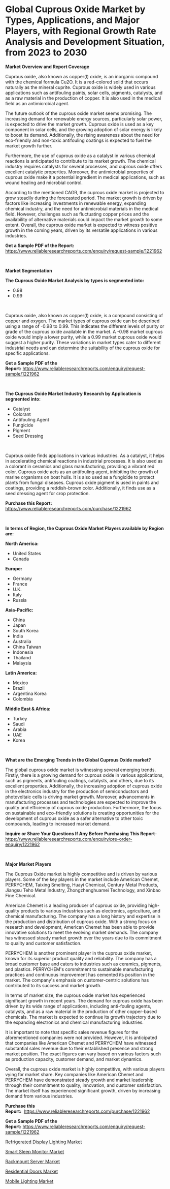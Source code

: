 <p><h1>Global Cuprous Oxide Market by Types, Applications, and Major Players, with Regional Growth Rate Analysis and Development Situation, from 2023 to 2030</h1></p><p><strong>Market Overview and Report Coverage</strong></p>
<p><p>Cuprous oxide, also known as copper(I) oxide, is an inorganic compound with the chemical formula Cu2O. It is a red-colored solid that occurs naturally as the mineral cuprite. Cuprous oxide is widely used in various applications such as antifouling paints, solar cells, pigments, catalysts, and as a raw material in the production of copper. It is also used in the medical field as an antimicrobial agent.</p><p>The future outlook of the cuprous oxide market seems promising. The increasing demand for renewable energy sources, particularly solar power, is expected to drive the market growth. Cuprous oxide is used as a key component in solar cells, and the growing adoption of solar energy is likely to boost its demand. Additionally, the rising awareness about the need for eco-friendly and non-toxic antifouling coatings is expected to fuel the market growth further.</p><p>Furthermore, the use of cuprous oxide as a catalyst in various chemical reactions is anticipated to contribute to its market growth. The chemical industry requires catalysts for several processes, and cuprous oxide offers excellent catalytic properties. Moreover, the antimicrobial properties of cuprous oxide make it a potential ingredient in medical applications, such as wound healing and microbial control.</p><p>According to the mentioned CAGR, the cuprous oxide market is projected to grow steadily during the forecasted period. The market growth is driven by factors like increasing investments in renewable energy, expanding chemical industry, and the need for antimicrobial materials in the medical field. However, challenges such as fluctuating copper prices and the availability of alternative materials could impact the market growth to some extent. Overall, the cuprous oxide market is expected to witness positive growth in the coming years, driven by its versatile applications in various industries.</p></p>
<p><strong>Get a Sample PDF of the Report:</strong> <a href="https://www.reliableresearchreports.com/enquiry/request-sample/1221962">https://www.reliableresearchreports.com/enquiry/request-sample/1221962</a></p>
<p>&nbsp;</p>
<p><strong>Market Segmentation</strong></p>
<p><strong>The Cuprous Oxide Market Analysis by types is segmented into:</strong></p>
<p><ul><li>0.98</li><li>0.99</li></ul></p>
<p>&nbsp;</p>
<p><p>Cuprous oxide, also known as copper(I) oxide, is a compound consisting of copper and oxygen. The market types of cuprous oxide can be described using a range of -0.98 to 0.99. This indicates the different levels of purity or grade of the cuprous oxide available in the market. A -0.98 market cuprous oxide would imply a lower purity, while a 0.99 market cuprous oxide would suggest a higher purity. These variations in market types cater to different industrial needs and can determine the suitability of the cuprous oxide for specific applications.</p></p>
<p><strong>Get a Sample PDF of the Report:</strong>&nbsp;<a href="https://www.reliableresearchreports.com/enquiry/request-sample/1221962">https://www.reliableresearchreports.com/enquiry/request-sample/1221962</a></p>
<p>&nbsp;</p>
<p><strong>The Cuprous Oxide Market Industry Research by Application is segmented into:</strong></p>
<p><ul><li>Catalyst</li><li>Colorant</li><li>Antifouling Agent</li><li>Fungicide</li><li>Pigment</li><li>Seed Dressing</li></ul></p>
<p>&nbsp;</p>
<p><p>Cuprous oxide finds applications in various industries. As a catalyst, it helps in accelerating chemical reactions in industrial processes. It is also used as a colorant in ceramics and glass manufacturing, providing a vibrant red color. Cuprous oxide acts as an antifouling agent, inhibiting the growth of marine organisms on boat hulls. It is also used as a fungicide to protect plants from fungal diseases. Cuprous oxide pigment is used in paints and coatings, providing a reddish-brown color. Additionally, it finds use as a seed dressing agent for crop protection.</p></p>
<p><strong>Purchase this Report:</strong>&nbsp; <a href="https://www.reliableresearchreports.com/purchase/1221962">https://www.reliableresearchreports.com/purchase/1221962</a></p>
<p>&nbsp;</p>
<p><strong>In terms of Region, the Cuprous Oxide Market Players available by Region are:</strong></p>
<p>
    <p> <strong> North America: </strong>
        <ul>
            <li>United States</li>
            <li>Canada</li>
        </ul>
        </p> 
    <p> <strong> Europe: </strong>
        <ul>
            <li>Germany</li>
            <li>France</li>
            <li>U.K.</li>
            <li>Italy</li>
            <li>Russia</li>
        </ul>
        </p> 
    <p> <strong> Asia-Pacific: </strong>
        <ul>
            <li>China</li>
            <li>Japan</li>
            <li>South Korea</li>
            <li>India</li>
            <li>Australia</li>
            <li>China Taiwan</li>
            <li>Indonesia</li>
            <li>Thailand</li>
            <li>Malaysia</li>
        </ul>
        </p> 
    <p> <strong> Latin America: </strong>
        <ul>
            <li>Mexico</li>
            <li>Brazil</li>
            <li>Argentina Korea</li>
            <li>Colombia</li>
        </ul>
        </p> 
    <p> <strong> Middle East & Africa: </strong>
        <ul>
            <li>Turkey</li>
            <li>Saudi</li>
            <li>Arabia</li>
            <li>UAE</li>
            <li>Korea</li>
        </ul>
    </p>
    </p>
<p>&nbsp;</p>
<p><strong>What are the Emerging Trends in the Global Cuprous Oxide market?</strong></p>
<p><p>The global cuprous oxide market is witnessing several emerging trends. Firstly, there is a growing demand for cuprous oxide in various applications, such as pigments, antifouling coatings, catalysts, and others, due to its excellent properties. Additionally, the increasing adoption of cuprous oxide in the electronics industry for the production of semiconductors and photovoltaic cells is driving market growth. Moreover, advancements in manufacturing processes and technologies are expected to improve the quality and efficiency of cuprous oxide production. Furthermore, the focus on sustainable and eco-friendly solutions is creating opportunities for the development of cuprous oxide as a safer alternative to other toxic compounds, leading to increased market demand.</p></p>
<p><strong>Inquire or Share Your Questions If Any Before Purchasing This Report</strong>- <a href="https://www.reliableresearchreports.com/enquiry/pre-order-enquiry/1221962">https://www.reliableresearchreports.com/enquiry/pre-order-enquiry/1221962</a></p>
<p>&nbsp;</p>
<p><strong>Major Market Players</strong></p>
<p><p>The Cuprous Oxide market is highly competitive and is driven by various players. Some of the key players in the market include American Chemet, PERRYCHEM, Taixing Smelting, Huayi Chemical, Century Metal Products, Jiangsu Teho Metal Industry, Zhongzhenghuamei Technology, and Xinbao Fine Chemical.</p><p>American Chemet is a leading producer of cuprous oxide, providing high-quality products to various industries such as electronics, agriculture, and chemical manufacturing. The company has a long history and expertise in the production and distribution of cuprous oxide. With a strong focus on research and development, American Chemet has been able to provide innovative solutions to meet the evolving market demands. The company has witnessed steady market growth over the years due to its commitment to quality and customer satisfaction.</p><p>PERRYCHEM is another prominent player in the cuprous oxide market, known for its superior product quality and reliability. The company has a broad customer base and caters to industries such as ceramics, pigments, and plastics. PERRYCHEM's commitment to sustainable manufacturing practices and continuous improvement has cemented its position in the market. The company's emphasis on customer-centric solutions has contributed to its success and market growth.</p><p>In terms of market size, the cuprous oxide market has experienced significant growth in recent years. The demand for cuprous oxide has been driven by its wide range of applications, including anti-fouling agents, catalysts, and as a raw material in the production of other copper-based chemicals. The market is expected to continue its growth trajectory due to the expanding electronics and chemical manufacturing industries.</p><p>It is important to note that specific sales revenue figures for the aforementioned companies were not provided. However, it is anticipated that companies like American Chemet and PERRYCHEM have witnessed substantial sales revenue due to their established presence and strong market position. The exact figures can vary based on various factors such as production capacity, customer demand, and market dynamics.</p><p>Overall, the cuprous oxide market is highly competitive, with various players vying for market share. Key companies like American Chemet and PERRYCHEM have demonstrated steady growth and market leadership through their commitment to quality, innovation, and customer satisfaction. The market itself has experienced significant growth, driven by increasing demand from various industries.</p></p>
<p><strong>Purchase this Report:</strong>&nbsp;&nbsp;<a href="https://www.reliableresearchreports.com/purchase/1221962">https://www.reliableresearchreports.com/purchase/1221962</a></p>
<p></p>
<p><strong>Get a Sample PDF of the Report:</strong>&nbsp;<a href="https://www.reliableresearchreports.com/enquiry/request-sample/1221962">https://www.reliableresearchreports.com/enquiry/request-sample/1221962</a></p>
<p><p><a href="https://medium.com/@akshatreportprime/refrigerated-display-lighting-market-furnishes-information-on-market-share-market-trends-and-f15b17e0081e">Refrigerated Display Lighting Market</a></p><p><a href="https://medium.com/@dariodooley/smart-sleep-monitor-market-research-report-its-history-and-forecast-2023-to-2030-847de91b17e0">Smart Sleep Monitor Market</a></p><p><a href="https://medium.com/@sarahcornish2022/rackmount-server-market-report-reveals-the-latest-trends-and-growth-opportunities-of-this-market-13023971dc8c">Rackmount Server Market</a></p><p><a href="https://medium.com/@ivaschinner/residential-doors-market-report-reveals-the-latest-trends-and-growth-opportunities-of-this-market-213c7871ba95">Residential Doors Market</a></p><p><a href="https://medium.com/@drakecorwin2023/mobile-lighting-market-trends-forecast-and-competitive-analysis-to-2030-c09b512e29c5">Mobile Lighting Market</a></p></p>